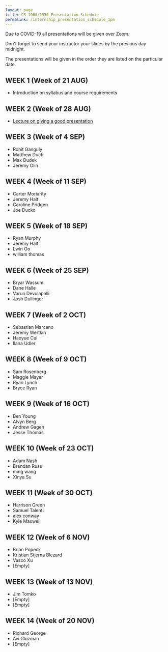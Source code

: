 ```yaml
---
layout: page
title: CS 1900/1950 Presentation Schedule
permalink: /internship_presentation_schedule_1pm
---
```


Due to COVID-19 all presentations will be given over Zoom.

Don't forget to send your instructor your slides by the previous day midnight.

The presentations will be given in the order they are listed on the particular date.

## WEEK 1 (Week of 21 AUG)

* Introduction on syllabus and course requirements

## WEEK 2 (Week of 28 AUG)

* [Lecture on giving a good presentation]({{site.baseurl}}/lectures/lecture-on-presentations-internship.pdf)

## WEEK 3 (Week of 4 SEP)

* Rohit Ganguly
* Matthew Duch
* Max Dudek
* Jeremy Olin

## WEEK 4 (Week of 11 SEP)

* Carter Moriarity
* Jeremy Halt
* Caroline Pridgen
* Joe Ducko

## WEEK 5 (Week of 18 SEP)

* Ryan Murphy
* Jeremy Halt
* Lwin Oo
* william thomas

## WEEK 6 (Week of 25 SEP)

* Bryar Wassum
* Dane Halle
* Varun Devulapalli
* Josh Dullinger

## WEEK 7 (Week of 2 OCT)

* Sebastian Marcano
* Jeremy Wertkin
* Haoyue Cui
* Ilana Udler

## WEEK 8 (Week of 9 OCT)

* Sam Rosenberg
* Maggie Mayer
* Ryan Lynch
* Bryce Ryan

## WEEK 9 (Week of 16 OCT)

* Ben Young
* Alvyn Berg
* Andrew Gagen
* Jesse Thomas

## WEEK 10 (Week of 23 OCT)

* Adam Nash
* Brendan Russ
* ming wang
* Xinya Su

## WEEK 11 (Week of 30 OCT)

* Harrison Green
* Samuel Talenti
* alex conway
* Kyle Maxwell

## WEEK 12 (Week of 6 NOV)

* Brian Popeck
* Kristian Stjerna Blezard
* Vasco Xu
* [Empty]

## WEEK 13 (Week of 13 NOV)

* Jim Tomko
* [Empty]
* [Empty]

## WEEK 14 (Week of 20 NOV)

* Richard George
* Avi Glozman
* [Empty]
